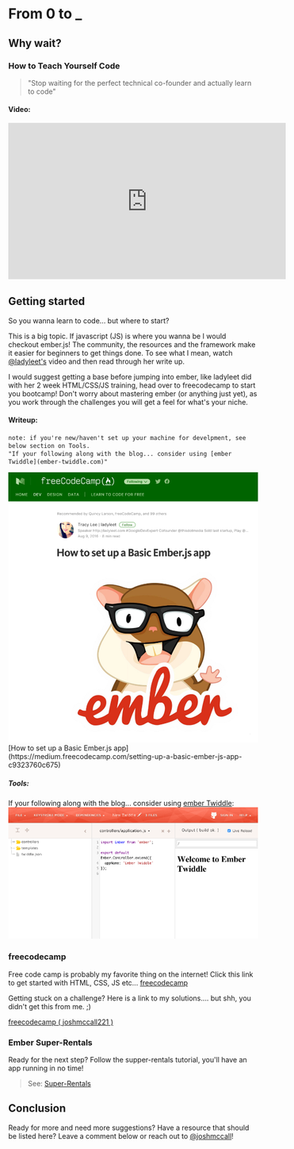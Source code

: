 # From 0 to _
## Why wait?
### How to Teach Yourself Code
> "Stop waiting for the perfect technical co-founder and actually learn to code"

#### Video:
<iframe width="560" height="315" src="https://www.youtube.com/embed/T0qAjgQFR4c" frameborder="0" allowfullscreen></iframe>
<!--
<iframe src="https://player.vimeo.com/video/144527585" width="640" height="360" frameborder="0" webkitallowfullscreen mozallowfullscreen allowfullscreen></iframe>
<p><a href="https://vimeo.com/144527585">From 0 to Ember</a> from <a href="https://vimeo.com/globalembermeetup">Global Ember Meetup</a> on <a href="https://vimeo.com">Vimeo</a>.</p>
-->

## Getting started
So you wanna learn to code... but where to start?

This is a big topic. If javascript (JS) is where you wanna be I would checkout ember.js! The community, the resources and the framework make it easier for beginners to get things done. To see what I mean, watch [@ladyleet's](https://twitter.com/ladyleet) video and then read through her write up.

I would suggest getting a base before jumping into ember, like ladyleet did with her 2 week HTML/CSS/JS training, head over to freecodecamp to start you bootcamp! Don't worry about mastering ember (or anything just yet), as you work through the challenges you will get a feel for what's your niche.

#### Writeup:
```
note: if you're new/haven't set up your machine for develpment, see below section on Tools.
"If your following along with the blog... consider using [ember Twiddle](ember-twiddle.com)"
```
<img src="../images/ladyleet_basic_ember.png" width="">
[How to set up a Basic Ember.js app](https://medium.freecodecamp.com/setting-up-a-basic-ember-js-app-c9323760c675)

##### Tools:
If your following along with the blog... consider using [ember Twiddle](ember-twiddle.com):
<img src="../images/ember_Twiddle.png" width="">

### freecodecamp
Free code camp is probably my favorite thing on the internet! Click this link to get started with HTML, CSS, JS etc...
[freecodecamp](https://www.freecodecamp.com/)

Getting stuck on a challenge? Here is a link to my solutions.... but shh, you didn't get this from me. ;)

[freecodecamp ( joshmccall221 )](https://www.freecodecamp.com/joshmccall221)

### Ember Super-Rentals
Ready for the next step? Follow the supper-rentals tutorial, you'll have an app running in no time!

> See: [Super-Rentals ](https://guides.emberjs.com/v2.16.0/tutorial/ember-cli/)

## Conclusion

Ready for more and need more suggestions? Have a resource that should be listed here? Leave a comment below or reach out to [@joshmccall](https://twitter.com/joshmccall)!

